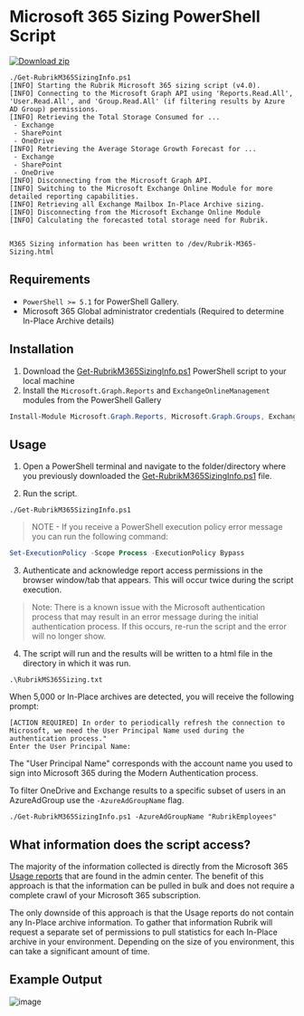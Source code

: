 # Microsoft 365 Sizing PowerShell Script

[![Download zip](https://user-images.githubusercontent.com/8610203/145614905-a6d64f3a-adab-4c3f-9bf9-ffa4fdf6793f.png "Download zip")](https://github.com/rubrikinc/microsoft-365-sizing/archive/refs/heads/main.zip)

```
./Get-RubrikM365SizingInfo.ps1
[INFO] Starting the Rubrik Microsoft 365 sizing script (v4.0).
[INFO] Connecting to the Microsoft Graph API using 'Reports.Read.All', 'User.Read.All', and 'Group.Read.All' (if filtering results by Azure AD Group) permissions.
[INFO] Retrieving the Total Storage Consumed for ...
 - Exchange
 - SharePoint
 - OneDrive
[INFO] Retrieving the Average Storage Growth Forecast for ...
 - Exchange
 - SharePoint
 - OneDrive
[INFO] Disconnecting from the Microsoft Graph API.
[INFO] Switching to the Microsoft Exchange Online Module for more detailed reporting capabilities.
[INFO] Retrieving all Exchange Mailbox In-Place Archive sizing.
[INFO] Disconnecting from the Microsoft Exchange Online Module
[INFO] Calculating the forecasted total storage need for Rubrik.


M365 Sizing information has been written to /dev/Rubrik-M365-Sizing.html
```

## Requirements

* `PowerShell >= 5.1` for PowerShell Gallery.
* Microsoft 365 Global administrator credentials (Required to determine In-Place Archive details)



## Installation

1. Download the [Get-RubrikM365SizingInfo.ps1](https://github.com/rubrikinc/microsoft-365-sizing/archive/refs/heads/main.zip) PowerShell script to your local machine
2. Install the `Microsoft.Graph.Reports` and `ExchangeOnlineManagement` modules from the PowerShell Gallery

```powershell
Install-Module Microsoft.Graph.Reports, Microsoft.Graph.Groups, ExchangeOnlineManagement
```

## Usage

1. Open a PowerShell terminal and navigate to the folder/directory where you previously downloaded the [Get-RubrikM365SizingInfo.ps1](https://github.com/rubrikinc/microsoft-365-sizing/blob/main/Get-RubrikM365SizingInfo.ps1) file.

2. Run the script.

```
./Get-RubrikM365SizingInfo.ps1
```

> NOTE - If you receive a PowerShell execution policy error message you can run the following command:

```powershell
Set-ExecutionPolicy -Scope Process -ExecutionPolicy Bypass
```

3. Authenticate and acknowledge report access permissions in the browser window/tab that appears. This will occur twice during the script execution.

> Note: There is a known issue with the Microsoft authentication process that may result in an error message during the initial authentication process. If this occurs, re-run the script and the error will no longer show.

4. The script will run and the results will be written to a html file in the directory in which it was run.

```
.\RubrikMS365Sizing.txt
```

When 5,000 or In-Place archives are detected, you will receive the following prompt:

```
[ACTION REQUIRED] In order to periodically refresh the connection to Microsoft, we need the User Principal Name used during the authentication process."
Enter the User Principal Name: 
```

The "User Principal Name" corresponds with the account name you used to sign into Microsoft 365 during the Modern Authentication process.

To filter OneDrive and Exchange results to a specific subset of users in an AzureAdGroup use the `-AzureAdGroupName` flag.

```
./Get-RubrikM365SizingInfo.ps1 -AzureAdGroupName "RubrikEmployees"
```

## What information does the script access?

The majority of the information collected is directly from the Microsoft 365 [Usage reports](https://docs.microsoft.com/en-us/microsoft-365/admin/activity-reports/activity-reports?view=o365-worldwide) that are found in the admin center.
The benefit of this approach is that the information can be pulled in bulk and does not require a complete crawl of your Microsoft 365 subscription.

The only downside of this approach is that the Usage reports do not contain any In-Place archive information. To gather that information Rubrik will request a separate set of permissions to pull statistics for each In-Place archive in your environment. Depending on the size of you environment, this can take a significant amount of time.  

## Example Output

![image](https://user-images.githubusercontent.com/51362633/190453033-94379a84-8678-4592-9d9b-2b1dad96a521.png)




